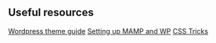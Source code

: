 ## Useful resources

[Wordpress theme guide](https://www.taniarascia.com/developing-a-wordpress-theme-from-scratch/)
[Setting up MAMP and WP](https://www.wpbeginner.com/wp-tutorials/how-to-install-wordpress-locally-on-mac-using-mamp/)
[CSS Tricks](https://css-tricks.com)